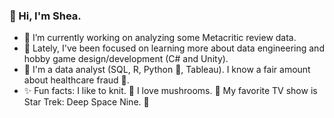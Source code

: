 ### 👋 Hi, I'm Shea.

- 🔭 I’m currently working on analyzing some Metacritic review data.
- 🌱 Lately, I've been focused on learning more about data engineering and hobby game design/development (C# and Unity).
- 💬 I'm a data analyst (SQL, R, Python 🐍, Tableau). I know a fair amount about healthcare fraud 🏥.
- ✨ Fun facts: I like to knit. 🧶 I love mushrooms. 🍄 My favorite TV show is Star Trek: Deep Space Nine. 🌌

<!--
**clone-of-kahless/clone-of-kahless** is a ✨ _special_ ✨ repository because its `README.md` (this file) appears on your GitHub profile.

Here are some ideas to get you started:

- 🔭 I’m currently working on ...
- 🌱 I’m currently learning ...
- 👯 I’m looking to collaborate on ...
- 🤔 I’m looking for help with ...
- 💬 Ask me about ...
- 📫 How to reach me: ...
- 😄 Pronouns: ...
- ⚡ Fun fact: ...
-->